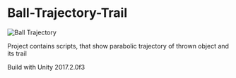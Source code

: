 # Ball-Trajectory-Trail
![Ball Trajectory](https://i.imgur.com/laGhV7f.gif)

Project contains scripts, that show parabolic trajectory of thrown object and its trail

Build with Unity 2017.2.0f3

